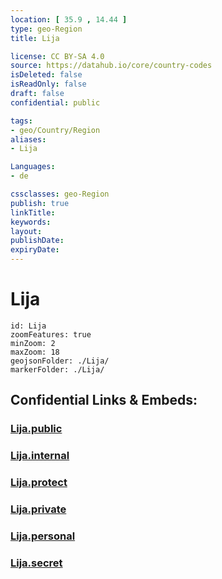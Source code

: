 ```yaml
---
location: [ 35.9 , 14.44 ] 
type: geo-Region
title: Lija

license: CC BY-SA 4.0
source: https://datahub.io/core/country-codes
isDeleted: false
isReadOnly: false
draft: false
confidential: public

tags:
- geo/Country/Region
aliases:
- Lija

Languages:
- de

cssclasses: geo-Region
publish: true
linkTitle: 
keywords: 
layout: 
publishDate: 
expiryDate: 
---
```


# Lija

```leaflet
id: Lija
zoomFeatures: true 
minZoom: 2 
maxZoom: 18
geojsonFolder: ./Lija/
markerFolder: ./Lija/
```


## Confidential Links & Embeds: 

### [Lija.public](/_public/\Earth\Continent\Europe\Europe~South\Malta\Regions~Malta\Ċentrali\counties~ĊentraliLija.public.md) 

### [Lija.internal](/_internal/\Earth\Continent\Europe\Europe~South\Malta\Regions~Malta\Ċentrali\counties~ĊentraliLija.internal.md) 

### [Lija.protect](/_protect/\Earth\Continent\Europe\Europe~South\Malta\Regions~Malta\Ċentrali\counties~ĊentraliLija.protect.md) 

### [Lija.private](/_private/\Earth\Continent\Europe\Europe~South\Malta\Regions~Malta\Ċentrali\counties~ĊentraliLija.private.md) 

### [Lija.personal](/_personal/\Earth\Continent\Europe\Europe~South\Malta\Regions~Malta\Ċentrali\counties~ĊentraliLija.personal.md) 

### [Lija.secret](/_secret/\Earth\Continent\Europe\Europe~South\Malta\Regions~Malta\Ċentrali\counties~ĊentraliLija.secret.md)

